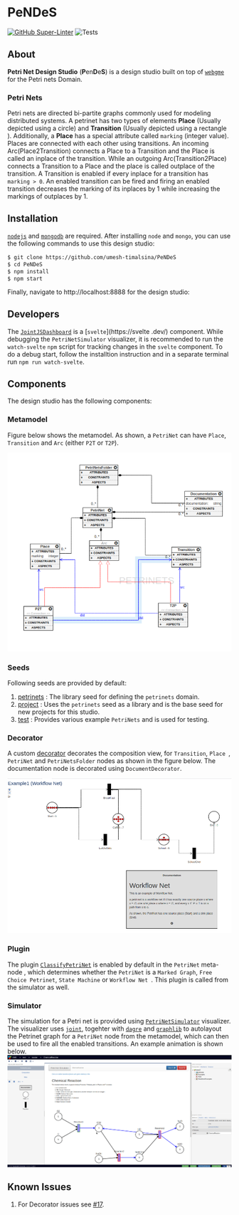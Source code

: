 # PeNDeS
[![GitHub Super-Linter](https://github.com/umesh-timalsina/PeNDeS/workflows/Lint%20Code%20Base/badge.svg?branch=main
)](https://github.com/marketplace/actions/super-linter)
![Tests](https://github.com/umesh-timalsina/PeNDeS/workflows/Tests/badge.svg?branch=main)
## About
**Petri Net Design Studio** (**P**en**D**e**S**) is a design studio built on top of [`webgme`](https://github.com/webgme/webgme) for the Petri nets Domain.
### Petri Nets
Petri nets are directed bi-partite graphs commonly used for modeling distributed systems. A petrinet has two types of
 elements **Place** (Usually depicted using a circle) and **Transition** (Usually depicted using a rectangle
 ). Additionally, a **Place** has a special attribute called `marking` (integer value). Places are connected with
  each other using transitions. An incoming Arc(Place2Transition) connects a Place to a Transition and the Place is
   called an inplace of the transition. While an outgoing Arc(Transition2Place) connects a Transition to a Place and
    the place is called outplace of the transition. A Transition is enabled if every inplace for a transition has
     `marking > 0`. An enabled transition can be fired and firing an enabled transition decreases the marking of its inplaces by 1 while
    increasing the markings of outplaces by 1.
  

## Installation
[`nodejs`](https://nodejs.org/en/) and [`mongodb`](https://www.mongodb.com/) are required. After installing `node` and
 `mongo`, you can use the following commands to use this design studio:
 ```shell script
$ git clone https://github.com/umesh-timalsina/PeNDeS
$ cd PeNDeS
$ npm install
$ npm start
```

Finally, navigate to http://localhost:8888 for the design studio:

## Developers
The [`JointJSDashboard`](./src/visualizers/widgets/PetriNetSimulator/JointJSDashboard) is a [`svelte`](https://svelte
.dev/) component. While debugging the `PetriNetSimulator` visualizer, it is recommended to run the `watch-svelte` `npm` script for tracking changes in the `svelte` component. To do a debug start, follow the installtion
 instruction and in a separate terminal run `npm run watch-svelte`. 

## Components
The design studio has the following components:

### Metamodel
Figure below shows the metamodel. As shown, a `PetriNet` can have `Place`, `Transition` and `Arc` (either `P2T` or
 `T2P`).
 
 ![metamodel](./images/metamodel.png)
 
### Seeds
Following seeds are provided by default:
1. [petrinets](./src/seeds/petrinets/petrinets.webgmex) : The library seed for defining the `petrinets` domain.
2. [project](./src/seeds/project/project.webgmex) : Uses the `petrinets` seed as a library and is the base seed for new
 projects for this studio.
3. [test](./src/seeds/test/test.webgmex) : Provides various example `PetriNets` and is used for testing.

### Decorator
A custom [decorator](./src/decorators/PetriNetsDecorator) decorates the composition view, for `Transition`, `Place
`, `PetriNet` and `PetriNetsFolder` nodes as shown in the figure below. The documentation node is decorated using
 `DocumentDecorator`.
 
 ![decorator](./images/decorator.png)
### Plugin
The plugin [`ClassifyPetriNet`](./src/plugins/ClassifyPetriNet) is enabled by default in the `PetriNet` meta-node
, which determines whether the `PetriNet` is a `Marked Graph`, `Free Choice Petrinet`, `State Machine` or `Workflow Net
`. This plugin is called from the simulator as well.

### Simulator
The simulation for a Petri net is provided using [`PetriNetSimulator`](./src/visualizers/widgets/PetriNetSimulator) visualizer. The visualizer uses [`joint`](https://github.com/clientIO/joint), togehter with [`dagre`](https://github.com/dagrejs/dagre) and
 [`graphlib`](https://github.com/dagrejs/graphlib) to autolayout the Petrinet graph
 for a `PetriNet` node from the metamodel, which can then be used to fire all the enabled transitions. An example
  animation is shown below.
![interpreter](./images/interpreter.gif)

## Known Issues
1. For Decorator issues see [#17](https://github.com/umesh-timalsina/issues/17).

